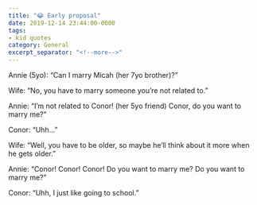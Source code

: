 ```yaml
---
title: "😂 Early proposal"
date: 2019-12-14 23:44:00-0000
tags:
- kid quotes
category: General
excerpt_separator: "<!--more-->"
---
```


Annie (5yo): “Can I marry Micah (her 7yo brother)?”

Wife: “No, you have to marry someone you’re not related to.”

Annie: “I’m not related to Conor! (her 5yo friend) Conor, do you want to marry me?”

Conor: “Uhh...”

Wife: “Well, you have to be older, so maybe he’ll think about it more when he gets older.”

Annie: “Conor! Conor! Conor! Do you want to marry me? Do you want to marry me?”

Conor: “Uhh, I just like going to school.”
<!--more-->